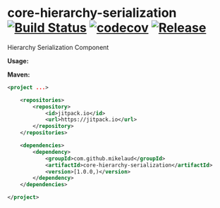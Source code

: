 # core-hierarchy-serialization [![Build Status](https://travis-ci.org/mikelaud/core-hierarchy-serialization.svg?branch=master)](https://travis-ci.org/mikelaud/core-hierarchy-serialization) [![codecov](https://codecov.io/gh/mikelaud/core-hierarchy-serialization/branch/master/graph/badge.svg)](https://codecov.io/gh/mikelaud/core-hierarchy-serialization) [![Release](https://jitpack.io/v/mikelaud/core-hierarchy-serialization.svg)](https://jitpack.io/#mikelaud/core-hierarchy-serialization)

Hierarchy Serialization Component

**Usage:**

**Maven:**
```XML
<project ...>

	<repositories>
		<repository>
			<id>jitpack.io</id>
			<url>https://jitpack.io</url>
		</repository>
	</repositories>

	<dependencies>
		<dependency>
			<groupId>com.github.mikelaud</groupId>
			<artifactId>core-hierarchy-serialization</artifactId>
			<version>[1.0.0,)</version>
		</dependency>
	</dependencies>

</project>
```
